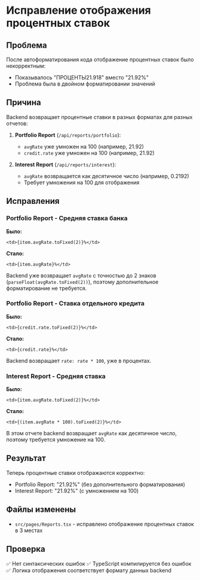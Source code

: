 # Исправление отображения процентных ставок

## Проблема
После автоформатирования кода отображение процентных ставок было некорректным:
- Показывалось "ПРОЦЕНТЫ21.918" вместо "21.92%"
- Проблема была в двойном форматировании значений

## Причина
Backend возвращает процентные ставки в разных форматах для разных отчетов:

1. **Portfolio Report** (`/api/reports/portfolio`):
   - `avgRate` уже умножен на 100 (например, 21.92)
   - `credit.rate` уже умножен на 100 (например, 21.92)

2. **Interest Report** (`/api/reports/interest`):
   - `avgRate` возвращается как десятичное число (например, 0.2192)
   - Требует умножения на 100 для отображения

## Исправления

### Portfolio Report - Средняя ставка банка
**Было:**
```tsx
<td>{item.avgRate.toFixed(2)}%</td>
```

**Стало:**
```tsx
<td>{item.avgRate}%</td>
```

Backend уже возвращает `avgRate` с точностью до 2 знаков (`parseFloat(avgRate.toFixed(2))`), поэтому дополнительное форматирование не требуется.

### Portfolio Report - Ставка отдельного кредита
**Было:**
```tsx
<td>{credit.rate.toFixed(2)}%</td>
```

**Стало:**
```tsx
<td>{credit.rate}%</td>
```

Backend возвращает `rate: rate * 100`, уже в процентах.

### Interest Report - Средняя ставка
**Было:**
```tsx
<td>{item.avgRate.toFixed(2)}%</td>
```

**Стало:**
```tsx
<td>{(item.avgRate * 100).toFixed(2)}%</td>
```

В этом отчете backend возвращает `avgRate` как десятичное число, поэтому требуется умножение на 100.

## Результат
Теперь процентные ставки отображаются корректно:
- Portfolio Report: "21.92%" (без дополнительного форматирования)
- Interest Report: "21.92%" (с умножением на 100)

## Файлы изменены
- `src/pages/Reports.tsx` - исправлено отображение процентных ставок в 3 местах

## Проверка
✅ Нет синтаксических ошибок
✅ TypeScript компилируется без ошибок
✅ Логика отображения соответствует формату данных backend
